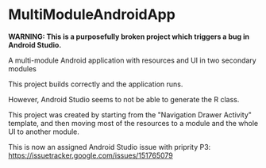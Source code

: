 # MultiModuleAndroidApp

**WARNING: This is a purposefully broken project which triggers a bug in Android Studio.**

A multi-module Android application with resources and UI in two secondary modules

This project builds correctly and the application runs.

However, Android Studio seems to not be able to generate the R class.

This project was created by starting from the "Navigation Drawer Activity" template, and then moving most of the resources to a module and the whole UI to another module.

This is now an assigned Android Studio issue with priprity P3: https://issuetracker.google.com/issues/151765079
